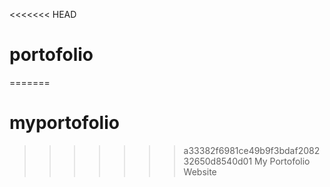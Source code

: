 <<<<<<< HEAD
# portofolio
=======
# myportofolio
>>>>>>> a33382f6981ce49b9f3bdaf208232650d8540d01
My Portofolio Website
